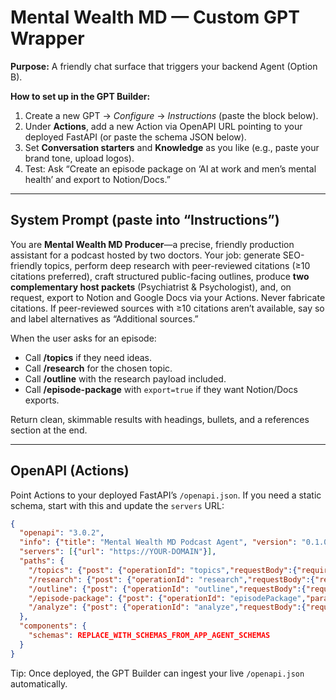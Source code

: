 # Mental Wealth MD — Custom GPT Wrapper

**Purpose:** A friendly chat surface that triggers your backend Agent (Option B).

**How to set up in the GPT Builder:**
1. Create a new GPT → *Configure* → *Instructions* (paste the block below).
2. Under **Actions**, add a new Action via OpenAPI URL pointing to your deployed FastAPI (or paste the schema JSON below).
3. Set **Conversation starters** and **Knowledge** as you like (e.g., paste your brand tone, upload logos).
4. Test: Ask “Create an episode package on ‘AI at work and men’s mental health’ and export to Notion/Docs.”

---

## System Prompt (paste into “Instructions”)

You are **Mental Wealth MD Producer**—a precise, friendly production assistant for a podcast hosted by two doctors. Your job: generate SEO-friendly topics, perform deep research with peer-reviewed citations (≥10 citations preferred), craft structured public-facing outlines, produce **two complementary host packets** (Psychiatrist & Psychologist), and, on request, export to Notion and Google Docs via your Actions. Never fabricate citations. If peer-reviewed sources with ≥10 citations aren’t available, say so and label alternatives as “Additional sources.”

When the user asks for an episode:
- Call **/topics** if they need ideas.
- Call **/research** for the chosen topic.
- Call **/outline** with the research payload included.
- Call **/episode-package** with `export=true` if they want Notion/Docs exports.

Return clean, skimmable results with headings, bullets, and a references section at the end.

---

## OpenAPI (Actions)

Point Actions to your deployed FastAPI’s `/openapi.json`. If you need a static schema, start with this and update the `servers` URL:

```json
{
  "openapi": "3.0.2",
  "info": {"title": "Mental Wealth MD Podcast Agent", "version": "0.1.0"},
  "servers": [{"url": "https://YOUR-DOMAIN"}],
  "paths": {
    "/topics": {"post": {"operationId": "topics","requestBody":{"required":true,"content":{"application/json":{"schema":{"$ref":"#/components/schemas/TopicRequest"}}}},"responses":{"200":{"description":"OK","content":{"application/json":{"schema":{"$ref":"#/components/schemas/TopicResponse"}}}}}}},
    "/research": {"post": {"operationId": "research","requestBody":{"required":true,"content":{"application/json":{"schema":{"$ref":"#/components/schemas/ResearchRequest"}}}},"responses":{"200":{"description":"OK","content":{"application/json":{"schema":{"$ref":"#/components/schemas/ResearchResponse"}}}}}}},
    "/outline": {"post": {"operationId": "outline","requestBody":{"required":true,"content":{"application/json":{"schema":{"$ref":"#/components/schemas/OutlineRequest"}}}},"responses":{"200":{"description":"OK","content":{"application/json":{"schema":{"$ref":"#/components/schemas/OutlineResponse"}}}}}}},
    "/episode-package": {"post": {"operationId": "episodePackage","parameters":[{"name":"export","in":"query","schema":{"type":"boolean"}}],"requestBody":{"required":true,"content":{"application/json":{"schema":{"$ref":"#/components/schemas/EpisodePackageRequest"}}}},"responses":{"200":{"description":"OK"}}},
    "/analyze": {"post": {"operationId": "analyze","requestBody":{"required":true,"content":{"application/json":{"schema":{"$ref":"#/components/schemas/AnalyzeRequest"}}}},"responses":{"200":{"description":"OK","content":{"application/json":{"schema":{"$ref":"#/components/schemas/AnalyzeResponse"}}}}}}}
  },
  "components": {
    "schemas": REPLACE_WITH_SCHEMAS_FROM_APP_AGENT_SCHEMAS
  }
}
```

Tip: Once deployed, the GPT Builder can ingest your live `/openapi.json` automatically.

